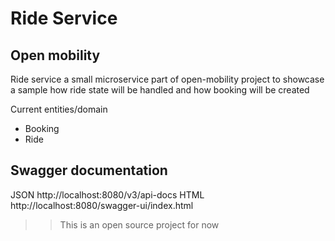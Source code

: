 # Ride Service
## Open mobility
Ride service a small microservice part of open-mobility project to showcase a sample how ride state will be handled and how booking will be created

Current entities/domain
* Booking
* Ride

## Swagger documentation
JSON http://localhost:8080/v3/api-docs
HTML http://localhost:8080/swagger-ui/index.html


>> This is an open source project for now